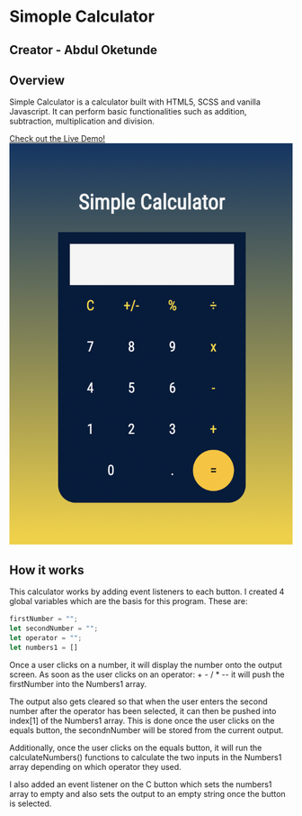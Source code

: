 # Simople Calculator
## Creator - Abdul Oketunde

## Overview 
Simple Calculator is a calculator built with HTML5, SCSS and vanilla Javascript. It can perform basic functionalities such as addition, subtraction, multiplication and division.

[Check out the Live Demo!](https://ab-96.github.io/Rock-Paper-Scissors/)
![Simple Calculator](assets/images/calc.png)

## How it works

This calculator works by adding event listeners to each button. I created 4 global variables which are the basis for this program. These are: 

```javascript 
firstNumber = "";
let secondNumber = "";
let operator = "";
let numbers1 = []
```
Once a user clicks on a number, it will display the number onto the output screen. As soon as the user clicks on an operator: + - / * -- it will push the firstNumber into the Numbers1 array. 

The output also gets cleared so that when the user enters the second number after the operator has been selected, it can then be pushed into index[1] of the Numbers1 array. This is done once the user clicks on the equals button, the secondnNumber will be stored from the current output. 

Additionally, once the user clicks on the equals button, it will run the calculateNumbers() functions to calculate the two inputs in the Numbers1 array depending on which operator they used. 

I also added an event listener on the C button which sets the numbers1 array to empty and also sets the output to an empty string once the button is selected. 

